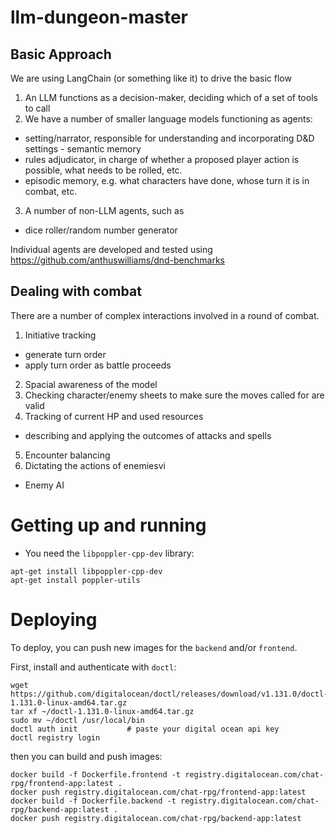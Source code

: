 # llm-dungeon-master

## Basic Approach

We are using LangChain (or something like it) to drive the basic flow

1. An LLM functions as a decision-maker, deciding which of a set of tools to call
2. We have a number of smaller language models functioning as agents:
- setting/narrator, responsible for understanding and incorporating D&D settings - semantic memory
- rules adjudicator, in charge of whether a proposed player action is possible, what needs to be rolled, etc.
- episodic memory, e.g. what characters have done, whose turn it is in combat, etc.
3. A number of non-LLM agents, such as
- dice roller/random number generator

Individual agents are developed and tested using https://github.com/anthuswilliams/dnd-benchmarks

## Dealing with combat

There are a number of complex interactions involved in a round of combat.  

1. Initiative tracking
- generate turn order
- apply turn order as battle proceeds 
2. Spacial awareness of the model
3. Checking character/enemy sheets to make sure the moves called for are valid
4. Tracking of current HP and used resources
- describing and applying the outcomes of attacks and spells
5. Encounter balancing
6. Dictating the actions of enemiesvi 
- Enemy AI

# Getting up and running

- You need the `libpoppler-cpp-dev` library:
```
apt-get install libpoppler-cpp-dev
apt-get install poppler-utils
```

# Deploying

To deploy, you can push new images for the `backend` and/or `frontend`.

First, install and authenticate with `doctl`:
```
wget https://github.com/digitalocean/doctl/releases/download/v1.131.0/doctl-1.131.0-linux-amd64.tar.gz
tar xf ~/doctl-1.131.0-linux-amd64.tar.gz
sudo mv ~/doctl /usr/local/bin
doctl auth init           # paste your digital ocean api key
doctl registry login
```

then you can build and push images:

```
docker build -f Dockerfile.frontend -t registry.digitalocean.com/chat-rpg/frontend-app:latest .
docker push registry.digitalocean.com/chat-rpg/frontend-app:latest
docker build -f Dockerfile.backend -t registry.digitalocean.com/chat-rpg/backend-app:latest .
docker push registry.digitalocean.com/chat-rpg/backend-app:latest
```

